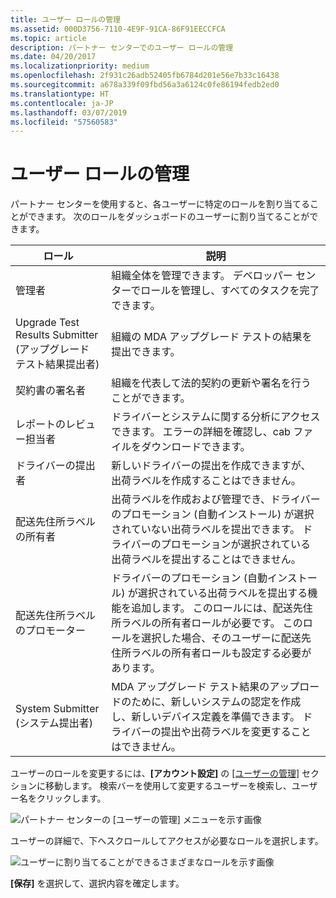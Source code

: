 ```yaml
---
title: ユーザー ロールの管理
ms.assetid: 000D3756-7110-4E9F-91CA-86F91EECCFCA
ms.topic: article
description: パートナー センターでのユーザー ロールの管理
ms.date: 04/20/2017
ms.localizationpriority: medium
ms.openlocfilehash: 2f931c26adb52405fb6784d201e56e7b33c16438
ms.sourcegitcommit: a678a339f09fbd56a3a6124c0fe86194fedb2ed0
ms.translationtype: HT
ms.contentlocale: ja-JP
ms.lasthandoff: 03/07/2019
ms.locfileid: "57560583"
---
```

# <a name="managing-user-roles"></a>ユーザー ロールの管理

パートナー センターを使用すると、各ユーザーに特定のロールを割り当てることができます。 次のロールをダッシュボードのユーザーに割り当てることができます。

| ロール                           | 説明                                                                                                                                                                                                                                                |
|--------------------------------|------------------------------------------------------------------------------------------------------------------------------------------------------------------------------------------------------------------------------------------------------------|
| 管理者                  | 組織全体を管理できます。 デベロッパー センターでロールを管理し、すべてのタスクを完了できます。                                                                                                                                                       |
| Upgrade Test Results Submitter (アップグレード テスト結果提出者) | 組織の MDA アップグレード テストの結果を提出できます。                                                                                                                                                                                                 |
| 契約書の署名者         | 組織を代表して法的契約の更新や署名を行うことができます。                                                                                                                                                                                        |
| レポートのレビュー担当者                | ドライバーとシステムに関する分析にアクセスできます。 エラーの詳細を確認し、cab ファイルをダウンロードできます。                                                                                                                                                        |
| ドライバーの提出者               | 新しいドライバーの提出を作成できますが、出荷ラベルを作成することはできません。                                                                                                                                                                                       |
| 配送先住所ラベルの所有者           | 出荷ラベルを作成および管理でき、ドライバーのプロモーション (自動インストール) が選択されていない出荷ラベルを提出できます。 ドライバーのプロモーションが選択されている出荷ラベルを提出することはできません。                                             |
| 配送先住所ラベルのプロモーター        | ドライバーのプロモーション (自動インストール) が選択されている出荷ラベルを提出する機能を追加します。 このロールには、配送先住所ラベルの所有者ロールが必要です。 このロールを選択した場合、そのユーザーに配送先住所ラベルの所有者ロールも設定する必要があります。 |
| System Submitter (システム提出者)               | MDA アップグレード テスト結果のアップロードのために、新しいシステムの認定を作成し、新しいデバイス定義を準備できます。 ドライバーの提出や出荷ラベルを変更することはできません。                                                                 |

ユーザーのロールを変更するには、**[アカウント設定]** の [[ユーザーの管理]](https://go.microsoft.com/fwlink/?linkid=833569) セクションに移動します。 検索バーを使用して変更するユーザーを検索し、ユーザー名をクリックします。

![パートナー センターの [ユーザーの管理] メニューを示す画像](images/manage-users.png)

ユーザーの詳細で、下へスクロールしてアクセスが必要なロールを選択します。

![ユーザーに割り当てることができるさまざまなロールを示す画像](images/user-roles.png)

**[保存]** を選択して、選択内容を確定します。
